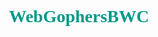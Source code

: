 # WebGophersBWC
<!DOCTYPE html>
<html>
<head>
		<meta charset="utf-8">
		<title>Сообщество</title>
		 <link rel="shortcut icon" href="/Users/user/Downloads/website/images/favicon.ico" type="image/x-icon">
        <style>
        .letter {
                opacity: 0.7;
                background-color: orange;
                font-size: 23px; /* Размер шрифта */
                padding: 10px;
                border:5px double black;
                border-radius: 5px;
                } 
        .user-name{
            padding: 10px;
            font-size: 18px;
            text-decoration: none;
            color:#009988;

        }
        .user-name:hover{
            color:#246645;
        }
        .date{
            font-size: 18px;
               color:black;
               padding:4px 4px 0 4px;
                color:#009988;
        }
        h1{
			text-align:  center;
			color:#009988 ;
			font-family: Verdana ;
        }
        </style>

	</head>
	<body style="background: url(AwnKj6j.jpg);">

		
		<img src="http://i1.wp.com/geekdad.com/wp-content/uploads/2015/03/Hearthstone.jpg" width="100%" height="600">
		
		<h1>Отзывы об игре</h1>
		<hr width="50%" size="8" color="#E6BC66">

					<div border="4" bordercolor="orange" solid="" border-collapse:="" collapse="">
					<div>
                <a class="user-name" href="#">
           ghost9610
           			</a>
           			</div>
                    <div>
                    <p class="letter">Самая лучшая игра, в которую я когда-либо играл.</p></div>
       			
 
    		
        <div class="date">9 июня 2015</div>
        </div> 
        <hr>
        <div>
        	<div>
                <a class="user-name" href="#">
            MaJ0R4ik
        </a>
    		</div>
    	

        <div class="text">
                    <p class=" letter">Игра красиво нарисована, хорошо продумана, простыми словами интересная и затягивает, но после нескольких дней игры перед вами предстоит выбор: уделять игре много времени, для того что бы заработать монеты и пыль на новые колоды и карты, либо донатить. Каждый выберет свое.</p>
            </div>


        <div class="date">10 июня 2015</div>
    </div>
    <hr>
    <div>
    	<div>
	<a class="user-name" href="#">naive_dev</a>
		</div>
       		<div class="text">
                    <p class=" letter">Тем кто боится рандома - запомните: важно не чем кончилась игра, а сделал ли ты всё возможное для победы. Если ты сделал - гордись собой, ты дрался до конца. Не сделал - есть чему поучится, не вини во всём рандом.</p>
            </div>
            <div class="date"><p>11 июня 2015</p></div>
   	</div>
    <hr>
    <!-- review-footer -->
    <div>
    	<div><a class="user-name" href="#">
            orexon
        </a></div>
    <div class="text">
                    <p class=" letter">Никогда не думал что увлекусь ККИ,но это близзард и они это сделали.Но проблема в том что - то тебе хочется целый день играть только в ХС,то тебе на нее наплевать целую неделю.Не напряжная,доставляющая удовольствие и вызов.</p>
            </div>
        <div class="date"><p>13 июня 2015</p></div>   
        </div>
	<hr>
	<div>
		<div><a class="user-name" href="#">ayokiN</a></div>
            <div class="text">
                    <p class=" letter">Люблю игры, в которые интересно играть годами</p>
            </div>
                
        <div class="date"><p>7 октября 2015<p></div>
		</div>
		<hr>
		<div>
			 <div> <a class="user-name" href="#">
            	Андрей Конахин
       		 </a></div>
			<div class="text">
                    <p class=" letter">хорошая карточная игра, отличная альтернатива Magic</p>
            </div>     
        <div class="date"><p>28 ноября 2015</p></div>
    </div>
    <hr>
    <div>
    		 <div>	<a class="user-name" href="#">
            Astreas
        </a></div>
        	<div class="text">
                    <p class=" letter">Великолепная работа от Blizzard. Яркая, красочная, изящная игра. Проста в освоении (гораздо проще, чем кажется), но поражает своей глубиной. Если вы ещё не попробовали - обязательно стоит, даже тем, кто к карточным играм не имеет совсем никакого отношения. Почти наверняка эта игра доставит вам удовольствие и подарит незабываемые впечатления!</p>
            </div>

            
        <div class="date"><p>8 апреля 2014</p></div>
    	</div> 
		</div>
		<hr>
		<div>
			<div><a class="user-name" href="#">
            Алекс Григорьев
        </a></div>
            <div class="text">
                    <p class=" letter">крутая игруля</p>
            </div>
        <div class="date"><p>10 апреля 2014</p></div>
		</div> <!-- review-footer -->
    </div>
    <hr>
    <div>
    	<div><a class="user-name" href="#">      Hobobobo
        </a></div>
            <div class="text">
                    <p class=" letter">точно поставлю ей десять, пусть я только на 15 ранге, но все же игра хороша!</p>
            </div>
                
                
        <div class="date"><p>11 октября 2014</p></div>
    </div> <!-- review-footer -->
    </div>
    <hr>
    <div>
    	<div><a class="user-name" href="#">
            .Ёжик.
        </a></div>
    
            <div class="text">
                    <p class=" letter">Easy to learn, Hard to master.</p>
            </div>
                
                
        <div class="date"><p>6 августа 2014</p></div>
    
	</div> <!-- review-footer -->
    <hr>
    <div>
    	<div><a class="user-name" href="#">
            NoTURN
        </a></div>
            <div class="review-text">
                    <p class=" letter">Образец цифрового формата ККИ образца 2014 года</p>
            </div>            
        <div class="date"><p>3 августа 2014</p></div>
	</div> <!-- review-footer -->
    <hr>
    <div>
    	<div><a class="user-name" href="#">
            Детектив Кофеин
        </a></div>
    
            <div class="text">
                    <p class=" letter">Крутая игра, в которую я так и не научился играть. А возможно не понял. </p>
            </div>                
                
        <div class="date"><p>1 августа 2014</p></div>
        
	</div> <!-- review-footer -->
    <hr>
    <div>
    	<div><a class="user-name" href="#">
            BaszoN
        </a></div>
            <div class="text">
                    <p class=" letter">Отличная</p>
            </div>
               
                
        <div class="date"><p>15 июля 2014</p></div>

        
	</div> <!-- review-footer -->
	<hr>
	<div>
		<div><a class="user-name" href="#">
            henDy
        </a></div>
    
            <div class="text">
                    <p class=" letter">10 из 10!!!!!!11</p>
            </div>
        <div class="date"><p>24 мая 2014</p></div>

 	</div> <!-- review-footer -->
 	<hr>
 	<div>
 			<div><a class="user-name" href="#">
            Илюха Тымчук
        </a></div>
            <div class="text">
                    <p class=" letter">Одна из самых простых карточных игр. Игру можно даже назвать казуальной, но притом она глубокая и очень увлекает. В игре щадящий донат(и возможность довольно комфортно играть без него), хороший баланс, красочная графика и приятное звуковое сопровождение. Жду порта на мобильные платформы и новых режимов(с этим они чтот затягивают).</p>
            </div>                             
        <div class="date"><p>24 мая 2014</p></div>
        </div> <!-- review-footer -->
        <hr>
 			<div>    
 				<div><a class="user-name" href="#">
            zhimol
        </a>
    			</div>       	
                     
                     <div class="review-text">
                    	<p class=" letter">Популярная вселенная, простые механики, огромное количество стратегий, Blizzard, высокое качество - идеальный рецепт f2p игры.</p>
                    	</div>
   	<div class="date"><p>10 мая 2014</p></div>
   </div>
        <hr>
        
     <!-- review-footer -->
    <div>
    		<div><a class="user-name" href="#">
            Андрей Конахин
        </a></div>
            <div class="text">
                    <p class=" letter">хорошая карточная игра, отличная альтернатива Magic</p>
            </div>
  			<div class="date"><p>28 ноября 2015</p></div>
        </div> <!-- review-footer -->
   	<hr>
    	<div>
    		<div><a class="user-name" href="#">
            ayokiN
        </a></div>

            <div class="text">
                    <p class=" letter">Люблю игры, в которые интересно играть годами</p>
            </div>
                
                
        <div class="date"><p>7 октября 2015</p></div> <!-- review-footer -->
    </div>
    		
    <hr>
    	<div> 
    		<div><a class="user-name" href="#">
            Entoran
        </a></div>
            <div class="text">
                    <p class=" letter">Достойная карточная игра с интересной механикой и без особых сложностей в понимании тонкостей самой игры.</p>
            </div>              
                
        <div class="date"><p>14 апреля 2015</p></div>
        </div> <!-- review-footer -->
    <hr>
    		
    		<div><div><a class="user-name" href="#">
            Entoran
        </a></div>
    
            <div class="text">
                    <p class=" letter">Достойная карточная игра с интересной механикой и без особых сложностей в понимании тонкостей самой игры.</p>
            </div>              
                
        <div class="date"><p>14 апреля 2015</p></div>

        </div> <!-- review-footer -->
    <hr>
    	
    	<div><div><a class="user-name" href="#">
            Rockgash
        </a></div>
            <div class="text">
                    <p class=" letter">Увлекательно и познавательно, как отмечено ниже/выше - низкий порог вхождения, дизайн сделанный с любовью к игрокам и огромная, родная с детства игровая вселенная. Огромный фандом и сотни стримеров по всему миру. Из минусов: Огромное количество рандома, для серьёзной игры необходим донат или огромное мастерство на арене(режим игры), метатоп не меняется уже полгода. Я достаточно часто упомянул слово "огромный"?</p>
            </div>
                    
        <div class="date"><p>20 февраля 2015</p></div>
       </div> <!-- review-footer -->
    <hr>
    		<div>
    			<div><a class="user-name" href="#">
            Balmung
        </a></div>
            <div class="text">
                    <p class=" letter">Напомнило о славных временах игры в настольный Magic The Gathering и отечественный Берсерк. Низкий порог вхождения, приятный дизайн и атмосфера, множество карт и тактик, знакомая-любимая вселенная. Определенно, одна из лучших игр для планшета и ПК!</p>
            </div>
         <div class="date"><p>7 февраля 2015</p></div>
       </div> <!-- review-footer -->
    <hr>

   			<div>
   				<div><a class="user-name" href="#">
            Аккаунт заморожен
        </a></div>
            <div class="text">
                  <p class=" letter">берсерк мне больше нравиться </p>
            </div>
    <div class="date"><p>3 ноября 2014</p></div>
        
        </div> <!-- review-footer -->
    <hr>
    <div>
    	<div><a class="user-name" href="#">
            rotar.oa
        </a></div>
            <div class="text">
                    <p class=" letter">HearthStone Online!!! Подписываетесь и смотрите! Let's goooooooooooooooo<br><a href="http://www.twitch.tv/fuero2k" target = "_blank" >Watch me playing Hearthstone: Heroes of Warcraft <b>ONLINE</b> on Twitch!!!</a></p>
            </div>
            <div class="date"><p>4 ноября 2014</p></div>
        </div> <!-- review-footer -->
    


<img src="http://i1-news.softpedia-static.com/images/news2/Blizzard-Gives-Hearthstone-Players-3-Boosters-to-Celebrate-Goblins-vs-Gnomes-Launch-466938-4.jpg" width="100%" height="600">
	
				</div>
			</div>
		</div>
	</body>
</html>
